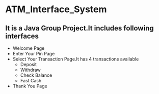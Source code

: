 # ATM_Interface_System
## It is a Java Group Project.It includes following interfaces
- Welcome Page
- Enter Your Pin Page
- Select Your Transaction Page.It has 4 transactions available
  - Deposit
  - Withdraw
  - Check Balance
  - Fast Cash
- Thank You Page
